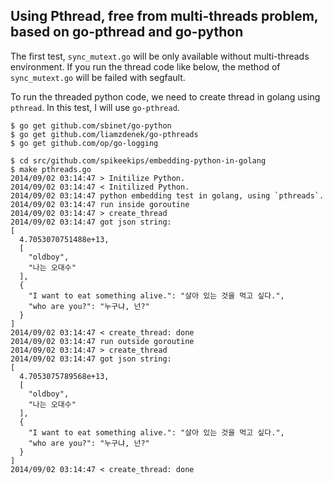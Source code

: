 ## Using Pthread, free from multi-threads problem, based on go-pthread and go-python

The first test, `sync_mutext.go` will be only available without multi-threads
environment. If you run the thread code like below, the method of
`sync_mutext.go` will be failed with segfault.

To run the threaded python code, we need to create thread in golang using
`pthread`. In this test, I will use `go-pthread`.

```
$ go get github.com/sbinet/go-python
$ go get github.com/liamzdenek/go-pthreads
$ go get github.com/op/go-logging

$ cd src/github.com/spikeekips/embedding-python-in-golang
$ make pthreads.go
2014/09/02 03:14:47 > Initilize Python.
2014/09/02 03:14:47 < Initilized Python.
2014/09/02 03:14:47 python embedding test in golang, using `pthreads`.
2014/09/02 03:14:47 run inside goroutine
2014/09/02 03:14:47 > create_thread
2014/09/02 03:14:47 got json string:
[
  4.7053070751488e+13,
  [
    "oldboy",
    "나는 오대수"
  ],
  {
    "I want to eat something alive.": "살아 있는 것을 먹고 싶다.",
    "who are you?": "누구냐, 넌?"
  }
]
2014/09/02 03:14:47 < create_thread: done
2014/09/02 03:14:47 run outside goroutine
2014/09/02 03:14:47 > create_thread
2014/09/02 03:14:47 got json string:
[
  4.7053075789568e+13,
  [
    "oldboy",
    "나는 오대수"
  ],
  {
    "I want to eat something alive.": "살아 있는 것을 먹고 싶다.",
    "who are you?": "누구냐, 넌?"
  }
]
2014/09/02 03:14:47 < create_thread: done
```



